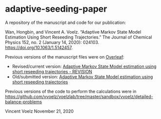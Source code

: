 # adaptive-seeding-paper

A repository of the manuscript and code for our publication:

Wan, Hongbin, and Vincent A. Voelz. “Adaptive Markov State Model Estimation Using Short Reseeding Trajectories.” The Journal of Chemical Physics 152, no. 2 (January 14, 2020): 024103. https://doi.org/10.1063/1.5142457.

Previous versions of the manuscript files were on [Overleaf](http:/overleaf.com):
* Revised/current version: [Adaptive Markov State Model estimation using short reseeding trajectories - REVISION](https://www.overleaf.com/project/5de86897a28bbd00017f3d9d)
* Old/submitted version: [Adaptive Markov State Model estimation using short reseeding trajectories](https://www.overleaf.com/project/5b9fba44ece4015976b3f7f0)

Previous versions of the code to perform the calculations were in https://github.com/vvoelz/voelzlab/tree/master/sandbox/vvoelz/detailed-balance-problems

Vincent Voelz
November 21, 2020
